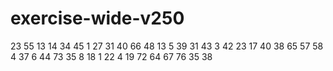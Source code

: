 # exercise-wide-v250
23
55
13
14
34
45
1
27
31
40
66
48
13
5
39
31
43
3
42
23
17
40
38
65
57
58
4
37
6
44
73
35
8
18
1
22
4
19
72
64
67
76
35
38
